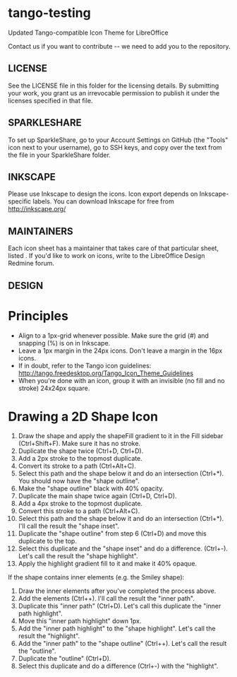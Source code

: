 tango-testing
=============

Updated Tango-compatible Icon Theme for LibreOffice

Contact us if you want to contribute -- we need to add you to the repository.

LICENSE
-------
See the LICENSE file in this folder for the licensing details.
By submitting your work, you grant us an irrevocable permission to publish it under the licenses specified in that file.

SPARKLESHARE
------------
To set up SparkleShare, go to your Account Settings on GitHub (the "Tools" icon next to your username), go to SSH keys, and copy over the text from the file in your SparkleShare folder.

INKSCAPE
--------
Please use Inkscape to design the icons. Icon export depends on Inkscape-specific labels.
You can download Inkscape for free from http://inkscape.org/

MAINTAINERS
-----------
Each icon sheet has a maintainer that takes care of that particular sheet, listed . If you'd like to work on icons, write to the LibreOffice Design Redmine forum.

DESIGN
------
Principles
==========
* Align to a 1px-grid whenever possible. Make sure the grid (#) and snapping (%) is on in Inkscape.
* Leave a 1px margin in the 24px icons. Don't leave a margin in the 16px icons.
* If in doubt, refer to the Tango icon guidelines: http://tango.freedesktop.org/Tango_Icon_Theme_Guidelines
* When you're done with an icon, group it with an invisible (no fill and no stroke) 24x24px square.

Drawing a 2D Shape Icon
=======================
1. Draw the shape and apply the shapeFill gradient to it in the Fill sidebar (Ctrl+Shift+F). Make sure it has no stroke.
2. Duplicate the shape twice (Ctrl+D, Ctrl+D).
3. Add a 2px stroke to the topmost duplicate.
4. Convert its stroke to a path (Ctrl+Alt+C).
5. Select this path and the shape below it and do an intersection (Ctrl+*). You should now have the "shape outline".
6. Make the "shape outline" black with 40% opacity.
7. Duplicate the main shape twice again (Ctrl+D, Ctrl+D).
8. Add a 4px stroke to the topmost duplicate.
9. Convert this stroke to a path (Ctrl+Alt+C).
10. Select this path and the shape below it and do an intersection (Ctrl+*). I'll call the result the "shape inset".
11. Duplicate the "shape outline" from step 6 (Ctrl+D) and move this duplicate to the top.
12. Select this duplicate and the "shape inset" and do a difference. (Ctrl+-). Let's call the result the "shape highlight".
13. Apply the highlight gradient fill to it and make it 40% opaque.

If the shape contains inner elements (e.g. the Smiley shape):
1. Draw the inner elements after you've completed the process above.
2. Add the elements (Ctrl++). I'll call the result the "inner path".
3. Duplicate this "inner path" (Ctrl+D). Let's call this duplicate the "inner path highlight".
4. Move this "inner path highlight" down 1px.
5. Add the "inner path highlight" to the "shape highlight". Let's call the result the "highlight".
6. Add the "inner path" to the "shape outline" (Ctrl++). Let's call the result the "outline".
7. Duplicate the "outline" (Ctrl+D).
8. Select this duplicate and do a difference (Ctrl+-) with the "highlight".
